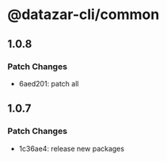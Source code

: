 # @datazar-cli/common

## 1.0.8

### Patch Changes

- 6aed201: patch all

## 1.0.7

### Patch Changes

- 1c36ae4: release new packages
